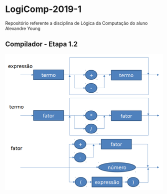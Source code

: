 # LogiComp-2019-1
Repositório referente a disciplina de Lógica da Computação do aluno Alexandre Young

## Compilador - Etapa 1.2

![Terceira Iteração do Parser](https://github.com/Yiaannn/LogiComp-2019-1/blob/master/res/h3.png?raw=true)
